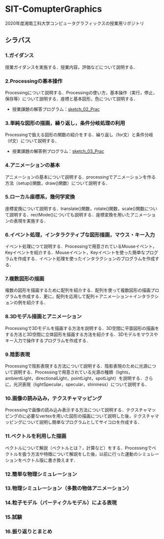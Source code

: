 # SIT-ComupterGraphics
2020年度湘南工科大学コンピュータグラフィックスの授業用リポジトリ

## シラバス

### 1.ガイダンス

授業ガイダンスを実施する．授業内容，評価などについて説明する．

### 2.Processingの基本操作

Processingについて説明する．Processingの使い方，基本操作（実行，停止，保存等）について説明する．座標と基本図形，色について説明する．

- 授業課題の解答プログラム：[sketch_02_Prac](https://github.com/shimizu-sit/2020-SIT-CG/blob/master/02-Lecture/sketch_02_Prac/sketch_02_Prac.pde)

### 3.単純な図形の描画，繰り返し，条件分岐処理の利用

Processingで扱える図形の関数の紹介をする．繰り返し（for文）と条件分岐（if文）について説明する．

- 授業課題の解答例プログラム：[sketch_03_Prac](https://github.com/shimizu-sit/2020-SIT-CG/blob/master/03-Lecture/sketch_03_Prac/sketch_03_Prac.pde)

### 4.アニメーションの基本

アニメーションの基本について説明する．processingでアニメーションを作る方法（setup()関数，draw()関数）について説明する．

### 5.ローカル座標系，幾何学変換

座標変換について説明する．translate()関数，rotate()関数，scale()関数について説明する．rectMode()についても説明する．座標変換を用いたアニメーションの表現を実施する．

### 6.イベント処理，インタラクティブな図形描画，マウス・キー入力

イベント処理につて説明する．Processingで用意されているMouseイベント，Keyイベントを紹介する．Mouseイベント，Keyイベントを使った簡単なプログラムを作成する．イベント処理を使ったインタラクションのブログラムを作成する．


### 7.複数図形の描画

複数の図形を描画するために配列を紹介する．配列を使って複数図形の描画プログラムを作成する．更に，配列を応用して配列＋アニメーション＋インタラクションの例を紹介する．

### 8.3Dモデル描画とアニメーション

Processingで3Dモデルを描画する方法を説明する．3D空間に平面図形の描画をする方法と3D空間に立体図形を描画する方法を紹介する．3Dモデルをマウスやキー入力で操作するプログラムを作成する．

### 9.陰影表現

Processingで陰影表現する方法について説明する．陰影表現のために光源について説明する．Processingで用意されている光源の種類（lights，ambientLight，directionalLight，pointLight，spotLight）を説明する．さらに，光沢表現（lightSpecular，specular，shininess）について説明する．

### 10.画像の読み込み，テクスチャマッピング

Processingで画像の読み込み表示する方法について説明する．テクスチャマッピングのに必要なvertexを用いた図形の描画について説明した後，テクスチャマッピングについて説明し簡単なプログラムとしてサイコロを作成する．

### 11.ベクトルを利用した描画

ベクトルについて解説（ベクトルとは？，計算など）をする．Processingでベクトルを扱う方法や特徴について解説をした後，以前に行った運動のシミュレーションをベクトル版に書き換えます．

### 12.簡単な物理シミュレーション

### 13.物理シミュレーション（多数の物体アニメーション）

### 14.粒子モデル（パーティクルモデル）による表現

### 15.試験

### 16.振り返りとまとめ
